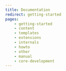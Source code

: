 ```yaml
---
title: Documentation
redirect: getting-started
pages:
    - getting-started
    - content
    - templates
    - extensions
    - internals
    - howto
    - other
    - manual
    - core-development
---
```


